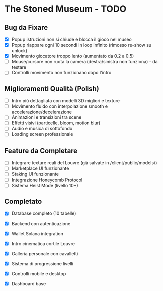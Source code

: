 # The Stoned Museum - TODO

## Bug da Fixare
- [x] Popup istruzioni non si chiude e blocca il gioco nel museo
- [x] Popup riappare ogni 10 secondi in loop infinito (rimosso re-show su unlock)
- [x] Movimento giocatore troppo lento (aumentato da 0.2 a 0.5)
- [ ] Mouse/cursore non ruota la camera (destra/sinistra non funziona) - da testare
- [ ] Controlli movimento non funzionano dopo l'intro

## Miglioramenti Qualità (Polish)
- [ ] Intro più dettagliata con modelli 3D migliori e texture
- [ ] Movimento fluido con interpolazione smooth e accelerazione/decelerazione
- [ ] Animazioni e transizioni tra scene
- [ ] Effetti visivi (particelle, bloom, motion blur)
- [ ] Audio e musica di sottofondo
- [ ] Loading screen professionale

## Feature da Completare
- [ ] Integrare texture reali del Louvre (già salvate in /client/public/models/)
- [ ] Marketplace UI funzionante
- [ ] Staking UI funzionante
- [ ] Integrazione Honeycomb Protocol
- [ ] Sistema Heist Mode (livello 10+)

## Completato
- [x] Database completo (10 tabelle)
- [x] Backend con autenticazione
- [x] Wallet Solana integration
- [x] Intro cinematica cortile Louvre
- [x] Galleria personale con cavalletti
- [x] Sistema di progressione livelli
- [x] Controlli mobile e desktop
- [x] Dashboard base

